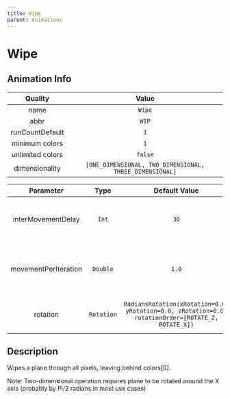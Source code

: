 ```yaml
---
title: Wipe
parent: Animations
---
```


<!-- THIS FILE IS AUTOMATICALLY GENERATED -->
<!-- MAKE CHANGES TO THE AnimationInfo INSTANCE ASSOCIATED WITH THIS ANIMATION -->

# Wipe

## Animation Info

|Quality|Value|
|:-:|:-:|
|name|`Wipe`|
|abbr|`WIP`|
|runCountDefault|`1`|
|minimum colors|`1`|
|unlimited colors|`false`|
|dimensionality|`[ONE_DIMENSIONAL, TWO_DIMENSIONAL, THREE_DIMENSIONAL]`|

|Parameter|Type|Default Value|Description|
|:-:|:-:|:-:|:-:|
|interMovementDelay|`Int`|`30`|Delay between movements in the animation|
|movementPerIteration|`Double`|`1.0`|How far to move during each iteration of the animation|
|rotation|`Rotation`|`RadiansRotation(xRotation=0.0, yRotation=0.0, zRotation=0.0, rotationOrder=[ROTATE_Z, ROTATE_X])`|Rotation of the plane around the XYZ axes|

## Description
Wipes a plane through all pixels, leaving behind colors[0].

Note: Two-dimensional operation requires plane to be rotated around the X axis (probably by Pi/2 radians in most use cases)

